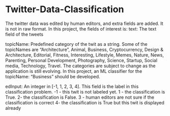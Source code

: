 # Twitter-Data-Classification

The twitter data was edited by human editors, and extra fields are added. It is not in raw format. 
In this project, the fields of interest is:
text:
The text field of the tweets

topicName:
Predefined category of the twit as a string. Some of the topicNames are “Architecture”, Animal, Business, Cryptocurrency, Design & Architecture, Editorial, Fitness, Interesting, Lifestyle, Memes, Nature, News, Parenting, Personal Development, Photography, Science, Startup, Social media, Technology, Travel. The categories are subject to change as the application is still evolving. In this project, an ML classifier for the topicName: “Business” should be developed.

edInput:
An integer in [-1, 1, 2, 3, 4]. This field is the label in this classification problem.
-1 - this twit is not labeled yet.
1 - the classification is True.
2- the classification is False.
3 - human editors are not sure if the classification is correct
4- the classification is True but this twit is displayed already

